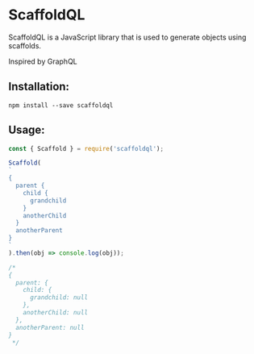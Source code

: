 # ScaffoldQL

ScaffoldQL is a JavaScript library that is used to generate objects using scaffolds.

Inspired by GraphQL


## Installation:

```
npm install --save scaffoldql
```

## Usage:

```javascript
const { Scaffold } = require('scaffoldql');

Scaffold(
`
{
  parent {
    child {
      grandchild
    }
    anotherChild
  }
  anotherParent
}
`
).then(obj => console.log(obj));

/*
{
  parent: {
    child: {
      grandchild: null
    },
    anotherChild: null
  },
  anotherParent: null
} 
 */


```